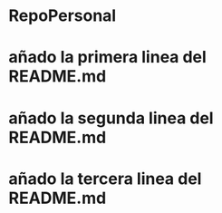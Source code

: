# RepoPersonal
# añado la primera linea del README.md
# añado la segunda linea del README.md
# añado la tercera linea del README.md